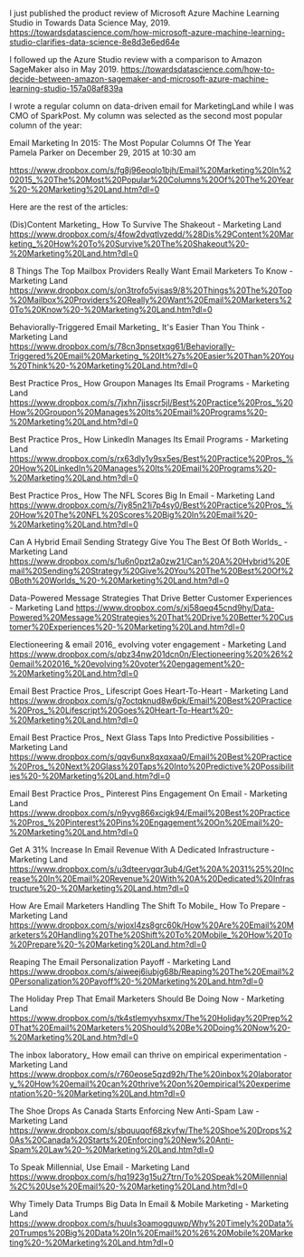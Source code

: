 
I just published the product review of Microsoft Azure Machine Learning Studio in Towards Data Science May, 2019.
https://towardsdatascience.com/how-microsoft-azure-machine-learning-studio-clarifies-data-science-8e8d3e6ed64e

I followed up the Azure Studio review with a comparison to Amazon SageMaker also in May 2019.
https://towardsdatascience.com/how-to-decide-between-amazon-sagemaker-and-microsoft-azure-machine-learning-studio-157a08af839a


I wrote a regular column on data-driven email for MarketingLand while I was CMO of SparkPost.  My column was selected as the second most popular column of the year:

Email Marketing In 2015: The Most Popular Columns Of The Year  
Pamela Parker on December 29, 2015 at 10:30 am  

https://www.dropbox.com/s/fg8j96eoqlo1bjh/Email%20Marketing%20In%202015_%20The%20Most%20Popular%20Columns%20Of%20The%20Year%20-%20Marketing%20Land.htm?dl=0
  
  
    
    
      
      
Here are the rest of the articles:

(Dis)Content Marketing_ How To Survive The Shakeout - Marketing Land
https://www.dropbox.com/s/4fow2dvqtlvzedd/%28Dis%29Content%20Marketing_%20How%20To%20Survive%20The%20Shakeout%20-%20Marketing%20Land.htm?dl=0

8 Things The Top Mailbox Providers Really Want Email Marketers To Know - Marketing Land
https://www.dropbox.com/s/on3trofo5yisas9/8%20Things%20The%20Top%20Mailbox%20Providers%20Really%20Want%20Email%20Marketers%20To%20Know%20-%20Marketing%20Land.htm?dl=0

Behaviorally-Triggered Email Marketing_ It's Easier Than You Think - Marketing Land
https://www.dropbox.com/s/78cn3pnsetxqg61/Behaviorally-Triggered%20Email%20Marketing_%20It%27s%20Easier%20Than%20You%20Think%20-%20Marketing%20Land.htm?dl=0

Best Practice Pros_ How Groupon Manages Its Email Programs - Marketing Land
https://www.dropbox.com/s/7jxhn7jjsscr5jl/Best%20Practice%20Pros_%20How%20Groupon%20Manages%20Its%20Email%20Programs%20-%20Marketing%20Land.htm?dl=0

Best Practice Pros_ How LinkedIn Manages Its Email Programs - Marketing Land
https://www.dropbox.com/s/rx63dly1y9sx5es/Best%20Practice%20Pros_%20How%20LinkedIn%20Manages%20Its%20Email%20Programs%20-%20Marketing%20Land.htm?dl=0

Best Practice Pros_ How The NFL Scores Big In Email - Marketing Land
https://www.dropbox.com/s/7iy85n21i7p4sy0/Best%20Practice%20Pros_%20How%20The%20NFL%20Scores%20Big%20In%20Email%20-%20Marketing%20Land.htm?dl=0

Can A Hybrid Email Sending Strategy Give You The Best Of Both Worlds_ - Marketing Land
https://www.dropbox.com/s/1u6n0pzt2a0zw21/Can%20A%20Hybrid%20Email%20Sending%20Strategy%20Give%20You%20The%20Best%20Of%20Both%20Worlds_%20-%20Marketing%20Land.htm?dl=0

Data-Powered Message Strategies That Drive Better Customer Experiences - Marketing Land
https://www.dropbox.com/s/xj58qeq45cnd9hy/Data-Powered%20Message%20Strategies%20That%20Drive%20Better%20Customer%20Experiences%20-%20Marketing%20Land.htm?dl=0

Electioneering & email 2016_ evolving voter engagement - Marketing Land
https://www.dropbox.com/s/qbz34nw201dcn0n/Electioneering%20%26%20email%202016_%20evolving%20voter%20engagement%20-%20Marketing%20Land.htm?dl=0

Email Best Practice Pros_ Lifescript Goes Heart-To-Heart - Marketing Land
https://www.dropbox.com/s/g7octqknud8w6pk/Email%20Best%20Practice%20Pros_%20Lifescript%20Goes%20Heart-To-Heart%20-%20Marketing%20Land.htm?dl=0

Email Best Practice Pros_ Next Glass Taps Into Predictive Possibilities - Marketing Land
https://www.dropbox.com/s/qqv6unx8qxqxaa0/Email%20Best%20Practice%20Pros_%20Next%20Glass%20Taps%20Into%20Predictive%20Possibilities%20-%20Marketing%20Land.htm?dl=0

Email Best Practice Pros_ Pinterest Pins Engagement On Email - Marketing Land
https://www.dropbox.com/s/n9yvg866xcigk94/Email%20Best%20Practice%20Pros_%20Pinterest%20Pins%20Engagement%20On%20Email%20-%20Marketing%20Land.htm?dl=0

Get A 31% Increase In Email Revenue With A Dedicated Infrastructure - Marketing Land
https://www.dropbox.com/s/u3dteervgqr3ub4/Get%20A%2031%25%20Increase%20In%20Email%20Revenue%20With%20A%20Dedicated%20Infrastructure%20-%20Marketing%20Land.htm?dl=0

How Are Email Marketers Handling The Shift To Mobile_ How To Prepare - Marketing Land
https://www.dropbox.com/s/wjoxl4zs8grc60k/How%20Are%20Email%20Marketers%20Handling%20The%20Shift%20To%20Mobile_%20How%20To%20Prepare%20-%20Marketing%20Land.htm?dl=0

Reaping The Email Personalization Payoff - Marketing Land
https://www.dropbox.com/s/aiweej6iubjg68b/Reaping%20The%20Email%20Personalization%20Payoff%20-%20Marketing%20Land.htm?dl=0

The Holiday Prep That Email Marketers Should Be Doing Now - Marketing Land
https://www.dropbox.com/s/tk4stlemyvhsxmx/The%20Holiday%20Prep%20That%20Email%20Marketers%20Should%20Be%20Doing%20Now%20-%20Marketing%20Land.htm?dl=0

The inbox laboratory_ How email can thrive on empirical experimentation - Marketing Land
https://www.dropbox.com/s/r760eose5qzd92h/The%20inbox%20laboratory_%20How%20email%20can%20thrive%20on%20empirical%20experimentation%20-%20Marketing%20Land.htm?dl=0

The Shoe Drops As Canada Starts Enforcing New Anti-Spam Law - Marketing Land
https://www.dropbox.com/s/sbquuqof68zkyfw/The%20Shoe%20Drops%20As%20Canada%20Starts%20Enforcing%20New%20Anti-Spam%20Law%20-%20Marketing%20Land.htm?dl=0

To Speak Millennial, Use Email - Marketing Land
https://www.dropbox.com/s/hq1923g15u27trn/To%20Speak%20Millennial%2C%20Use%20Email%20-%20Marketing%20Land.htm?dl=0

Why Timely Data Trumps Big Data In Email & Mobile Marketing - Marketing Land
https://www.dropbox.com/s/huuls3oamogquwp/Why%20Timely%20Data%20Trumps%20Big%20Data%20In%20Email%20%26%20Mobile%20Marketing%20-%20Marketing%20Land.htm?dl=0

